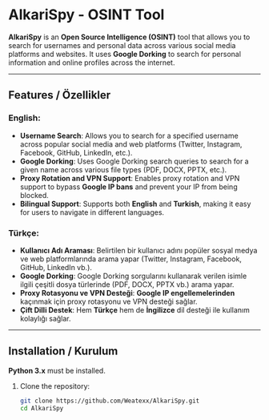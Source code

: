 # AlkariSpy - OSINT Tool

**AlkariSpy** is an **Open Source Intelligence (OSINT)** tool that allows you to search for usernames and personal data across various social media platforms and websites. It uses **Google Dorking** to search for personal information and online profiles across the internet.

---

## Features / Özellikler

### **English:**

- **Username Search**: Allows you to search for a specified username across popular social media and web platforms (Twitter, Instagram, Facebook, GitHub, LinkedIn, etc.).
- **Google Dorking**: Uses Google Dorking search queries to search for a given name across various file types (PDF, DOCX, PPTX, etc.).
- **Proxy Rotation and VPN Support**: Enables proxy rotation and VPN support to bypass **Google IP bans** and prevent your IP from being blocked.
- **Bilingual Support**: Supports both **English** and **Turkish**, making it easy for users to navigate in different languages.
  
### **Türkçe:**

- **Kullanıcı Adı Araması**: Belirtilen bir kullanıcı adını popüler sosyal medya ve web platformlarında arama yapar (Twitter, Instagram, Facebook, GitHub, LinkedIn vb.).
- **Google Dorking**: Google Dorking sorgularını kullanarak verilen isimle ilgili çeşitli dosya türlerinde (PDF, DOCX, PPTX vb.) arama yapar.
- **Proxy Rotasyonu ve VPN Desteği**: **Google IP engellemelerinden** kaçınmak için proxy rotasyonu ve VPN desteği sağlar.
- **Çift Dilli Destek**: Hem **Türkçe** hem de **İngilizce** dil desteği ile kullanım kolaylığı sağlar.

---

## Installation / Kurulum

**Python 3.x** must be installed.

1. Clone the repository:
   ```bash
   git clone https://github.com/Weatexx/AlkariSpy.git
   cd AlkariSpy
